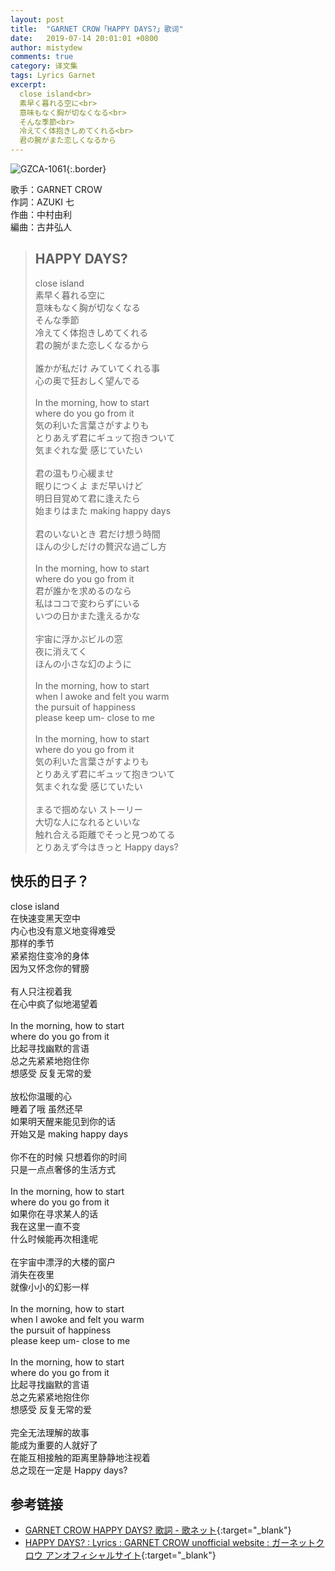 ```yaml
---
layout: post
title:  "GARNET CROW「HAPPY DAYS?」歌词"
date:   2019-07-14 20:01:01 +0800
author: mistydew
comments: true
category: 译文集
tags: Lyrics Garnet
excerpt:
  close island<br>
  素早く暮れる空に<br>
  意味もなく胸が切なくなる<br>
  そんな季節<br>
  冷えてく体抱きしめてくれる<br>
  君の腕がまた恋しくなるから
---
```

![GZCA-1061](https://ganekuro.github.io/images/discography/album/GZCA-1061.jpg){:.border}

歌手：GARNET CROW<br>
作詞：AZUKI 七<br>
作曲：中村由利<br>
編曲：古井弘人

<blockquote class="original">
  <h2>HAPPY DAYS?</h2>
  <p>
    close island<br>
    素早く暮れる空に<br>
    意味もなく胸が切なくなる<br>
    そんな季節<br>
    冷えてく体抱きしめてくれる<br>
    君の腕がまた恋しくなるから<br>
    <br>
    誰かが私だけ みていてくれる事<br>
    心の奥で狂おしく望んでる<br>
    <br>
    In the morning, how to start<br>
    where do you go from it<br>
    気の利いた言葉さがすよりも<br>
    とりあえず君にギュッて抱きついて<br>
    気まぐれな愛 感じていたい<br>
    <br>
    君の温もり心緩ませ<br>
    眠りにつくよ まだ早いけど<br>
    明日目覚めて君に逢えたら<br>
    始まりはまた making happy days<br>
    <br>
    君のいないとき 君だけ想う時間<br>
    ほんの少しだけの贅沢な過ごし方<br>
    <br>
    In the morning, how to start<br>
    where do you go from it<br>
    君が誰かを求めるのなら<br>
    私はココで変わらずにいる<br>
    いつの日かまた逢えるかな<br>
    <br>
    宇宙に浮かぶビルの窓<br>
    夜に消えてく<br>
    ほんの小さな幻のように<br>
    <br>
    In the morning, how to start<br>
    when I awoke and felt you warm<br>
    the pursuit of happiness<br>
    please keep um- close to me<br>
    <br>
    In the morning, how to start<br>
    where do you go from it<br>
    気の利いた言葉さがすよりも<br>
    とりあえず君にギュッて抱きついて<br>
    気まぐれな愛 感じていたい<br>
    <br>
    まるで掴めない ストーリー<br>
    大切な人になれるといいな<br>
    触れ合える距離でそっと見つめてる<br>
    とりあえず今はきっと Happy days?
  </p>
</blockquote>

<div class="translation">
  <h2>快乐的日子？</h2>
  <p>
    close island<br>
    在快速变黑天空中<br>
    内心也没有意义地变得难受<br>
    那样的季节<br>
    紧紧抱住变冷的身体<br>
    因为又怀念你的臂膀<br>
    <br>
    有人只注视着我<br>
    在心中疯了似地渴望着<br>
    <br>
    In the morning, how to start<br>
    where do you go from it<br>
    比起寻找幽默的言语<br>
    总之先紧紧地抱住你<br>
    想感受 反复无常的爱<br>
    <br>
    放松你温暖的心<br>
    睡着了哦 虽然还早<br>
    如果明天醒来能见到你的话<br>
    开始又是 making happy days<br>
    <br>
    你不在的时候 只想着你的时间<br>
    只是一点点奢侈的生活方式<br>
    <br>
    In the morning, how to start<br>
    where do you go from it<br>
    如果你在寻求某人的话<br>
    我在这里一直不变<br>
    什么时候能再次相逢呢<br>
    <br>
    在宇宙中漂浮的大楼的窗户<br>
    消失在夜里<br>
    就像小小的幻影一样<br>
    <br>
    In the morning, how to start<br>
    when I awoke and felt you warm<br>
    the pursuit of happiness<br>
    please keep um- close to me<br>
    <br>
    In the morning, how to start<br>
    where do you go from it<br>
    比起寻找幽默的言语<br>
    总之先紧紧地抱住你<br>
    想感受 反复无常的爱<br>
    <br>
    完全无法理解的故事<br>
    能成为重要的人就好了<br>
    在能互相接触的距离里静静地注视着<br>
    总之现在一定是 Happy days?
  </p>
</div>

## 参考链接

* [GARNET CROW HAPPY DAYS? 歌詞 - 歌ネット](https://www.uta-net.com/song/20139/){:target="_blank"}
* [HAPPY DAYS? : Lyrics : GARNET CROW unofficial website : ガーネットクロウ アンオフィシャルサイト](https://ganekuro.github.io/lyrics/original/HAPPY-DAYS.html){:target="_blank"}
